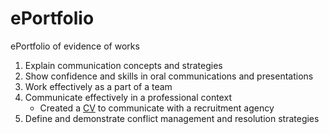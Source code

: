 # ePortfolio
ePortfolio of evidence of works
1. Explain communication concepts and strategies
2. Show confidence and skills in oral communications and presentations
3. Work effectively as a part of a team
4. Communicate effectively in a professional context
    - Created a [CV](Jake%20Vanderkruk%20Hays%20CV.pdf) to communicate with a recruitment agency
5. Define and demonstrate conflict management and resolution strategies
